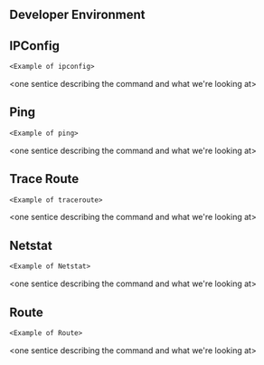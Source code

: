 ## Developer Environment

<Screenshot proof of work of cloud environment.>

<Describe your cloud environment>

## IPConfig

```ps
<Example of ipconfig>
```
<one sentice describing the command and what we're looking at>

## Ping

```ps
<Example of ping>
```
<one sentice describing the command and what we're looking at>

## Trace Route

```ps
<Example of traceroute>
```
<one sentice describing the command and what we're looking at>

## Netstat

```ps
<Example of Netstat>
```

<one sentice describing the command and what we're looking at>

## Route

```ps
<Example of Route>
```

<one sentice describing the command and what we're looking at>